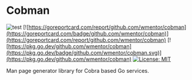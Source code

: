 # Cobman

![test](https://github.com/wmentor/cobman/workflows/test/badge.svg)
[![https://goreportcard.com/report/github.com/wmentor/cobman](https://goreportcard.com/badge/github.com/wmentor/cobman)](https://goreportcard.com/report/github.com/wmentor/cobman)
[![https://pkg.go.dev/github.com/wmentor/cobman](https://pkg.go.dev/badge/github.com/wmentor/cobman.svg)](https://pkg.go.dev/github.com/wmentor/cobman)
[![License: MIT](https://img.shields.io/badge/License-MIT-yellow.svg)](https://opensource.org/licenses/MIT)

Man page generator library for Cobra based Go services.

